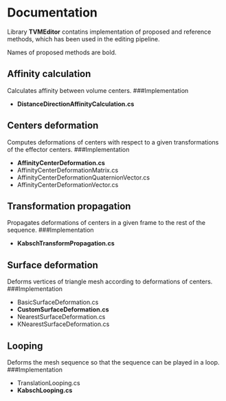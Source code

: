 # Documentation
Library **TVMEditor** contatins implementation of proposed and reference methods, which has been used in the editing pipeline.

Names of proposed methods are bold.

## Affinity calculation
Calculates affinity between volume centers.
###Implementation
 - **DistanceDirectionAffinityCalculation.cs**

## Centers deformation
Computes deformations of centers with respect to a given transformations of the effector centers.
###Implementation
 - **AffinityCenterDeformation.cs**
 - AffinityCenterDeformationMatrix.cs
 - AffinityCenterDeformationQuaternionVector.cs
 - AffinityCenterDeformationVector.cs

## Transformation propagation
Propagates deformations of centers in a given frame to the rest of the sequence.
###Implementation
 - **KabschTransformPropagation.cs**

## Surface deformation
Deforms vertices of triangle mesh according to deformations of centers.
###Implementation
 - BasicSurfaceDeformation.cs
 - **CustomSurfaceDeformation.cs**
 - NearestSurfaceDeformation.cs
 - KNearestSurfaceDeformation.cs

## Looping
Deforms the mesh sequence so that the sequence can be played in a loop.
###Implementation
 - TranslationLooping.cs
 - **KabschLooping.cs**